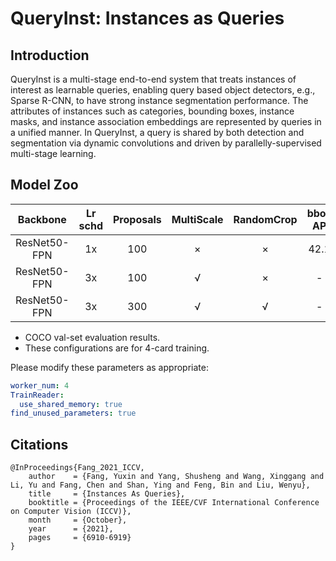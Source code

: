 # QueryInst: Instances as Queries


## Introduction

QueryInst is a multi-stage end-to-end system that treats instances of interest as learnable queries, enabling query based object detectors, e.g., Sparse R-CNN, to have strong instance segmentation performance.
The attributes of instances such as categories, bounding boxes, instance masks, and instance association embeddings are represented by queries in a unified manner.
In QueryInst, a query is shared by both detection and segmentation via dynamic convolutions and driven by parallelly-supervised multi-stage learning.


## Model Zoo

|   Backbone   | Lr schd | Proposals | MultiScale | RandomCrop | bbox AP | mask AP | Download | Config                                                  |
|:------------:|:-------:|:---------:|:----------:|:----------:|:-------:|:-------:|----------|---------------------------------------------------------|
| ResNet50-FPN |   1x    |    100    |     ×      |     ×      |  42.1   |  37.8   | -        | [config](./queryinst_r50_fpn_1x_pro100_coco.yml)        |
| ResNet50-FPN |   3x    |    100    |     √      |     ×      |    -    |    -    | -        | [config](./queryinst_r50_fpn_ms_3x_pro100_coco.yml)     |
| ResNet50-FPN |   3x    |    300    |     √      |     √      |    -    |    -    | -        | [config](./queryinst_r50_fpn_mscrop_3x_pro300_coco.yml) |

- COCO val-set evaluation results.
- These configurations are for 4-card training. 

Please modify these parameters as appropriate:

```yaml
worker_num: 4
TrainReader:
  use_shared_memory: true
find_unused_parameters: true
```

## Citations

```
@InProceedings{Fang_2021_ICCV,
    author    = {Fang, Yuxin and Yang, Shusheng and Wang, Xinggang and Li, Yu and Fang, Chen and Shan, Ying and Feng, Bin and Liu, Wenyu},
    title     = {Instances As Queries},
    booktitle = {Proceedings of the IEEE/CVF International Conference on Computer Vision (ICCV)},
    month     = {October},
    year      = {2021},
    pages     = {6910-6919}
}
```
